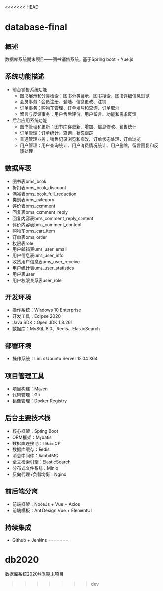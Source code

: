 <<<<<<< HEAD
# database-final

## 概述

数据库系统期末项目——图书销售系统，基于Spring boot + Vue.js

## 系统功能描述

- 前台销售系统功能
  - 图书展示和分类检索：图书分类展示、图书搜索、图书详细信息浏览
  - 会员事务：会员注册、登陆、信息更改、注销
  - 订单事务：购物车管理、订单填写和查询、订单取消
  - 留言与反馈事务：用户售后评价、用户留言、功能和需求反馈
- 后台应用系统功能
  - 图书管理和更新：图书库存更新、增加、信息修改、销售统计
  - 订单管理：订单统计、查询、状态跟踪
  - 普通管理业务：销售记录浏览和修改、订单状态处理、订单浏览
  - 用户管理：用户查询统计、用户消费情况统计、用户删除，留言回复和反馈处理
  
## 数据库表

- 图书表bms_book
- 折扣表bms_book_discount
- 满减表bms_book_full_reduction
- 类别表bms_category
- 评价表bms_comment
- 回复表bms_comment_reply
- 回复内容表bms_comment_reply_content
- 评价内容表bms_comment_content
- 购物车oms_cart_item
- 订单表oms_order
- 权限表role
- 用户邮箱表ums_user_email
- 用户信息表ums_user_info
- 收货用户信息表ums_user_receive
- 用户统计表ums_user_statistics
- 用户表user
- 用户权限关系表user_role

## 开发环境

- 操作系统：Windows 10 Enterprise
- 开发工具：Eclipse 2020
- Java SDK：Open JDK 1.8.261
- 数据库：MySQL 8.0、Redis、ElasticSearch

## 部署环境

- 操作系统：Linux Ubuntu Server 18.04 X64

## 项目管理工具

- 项目构建：Maven
- 代码管理：Git
- 镜像管理：Docker Registry

## 后台主要技术栈

- 核心框架：Spring Boot
- ORM框架：Mybatis
- 数据库连接池：HikariCP
- 数据库缓存：Redis
- 消息中间件：RabbitMQ
- 全文检索引擎：ElasticSearch
- 分布式文件系统：Minio
- 反向代理+负载均衡：Nginx

## 前后端分离

- 前端框架：NodeJs + Vue + Axios
- 前端模板：Ant Design Vue + ElementUI

## 持续集成

- Github + Jenkins
=======
# db2020
数据库系统2020秋季期末项目
>>>>>>> dev
